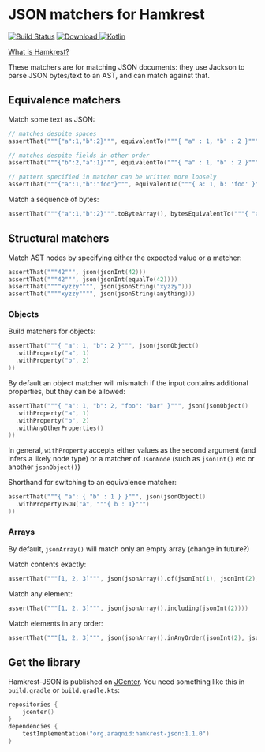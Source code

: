 JSON matchers for Hamkrest
==========================

[ ![Build Status](https://travis-ci.org/araqnid/hamkrest-json.svg?branch=master)](https://travis-ci.org/araqnid/hamkrest-json) [ ![Download](https://api.bintray.com/packages/araqnid/maven/hamkrest-json/images/download.svg) ](https://bintray.com/araqnid/maven/hamkrest-json/_latestVersion) [ ![Kotlin](https://img.shields.io/badge/kotlin-1.3.50-blue.svg)](http://kotlinlang.org)

[What is Hamkrest?](https://github.com/npryce/hamkrest)

These matchers are for matching JSON documents: they use Jackson to parse JSON bytes/text to an
AST, and can match against that.

Equivalence matchers
--------------------

Match some text as JSON:

```kotlin
// matches despite spaces
assertThat("""{"a":1,"b":2}""", equivalentTo("""{ "a" : 1, "b" : 2 }"""))
```

```kotlin
// matches despite fields in other order
assertThat("""{"b":2,"a":1}""", equivalentTo("""{ "a" : 1, "b" : 2 }"""))
```

```kotlin
// pattern specified in matcher can be written more loosely
assertThat("""{"a":1,"b":"foo"}""", equivalentTo("""{ a: 1, b: 'foo' }"""))
```

Match a sequence of bytes:

```kotlin
assertThat("""{"a":1,"b":2}""".toByteArray(), bytesEquivalentTo("""{ "a" : 1, "b" : 2 }"""))
```

Structural matchers
-------------------

Match AST nodes by specifying either the expected value or a matcher:

```kotlin
assertThat("""42""", json(jsonInt(42)))
assertThat("""42""", json(jsonInt(equalTo(42))))
assertThat(""""xyzzy"""", json(jsonString("xyzzy")))
assertThat(""""xyzzy"""", json(jsonString(anything)))
```

### Objects

Build matchers for objects:

```kotlin
assertThat("""{ "a": 1, "b": 2 }""", json(jsonObject()
  .withProperty("a", 1)
  .withProperty("b", 2)
))
```

By default an object matcher will mismatch if the input contains additional properties, but
they can be allowed:

```kotlin
assertThat("""{ "a": 1, "b": 2, "foo": "bar" }""", json(jsonObject()
  .withProperty("a", 1)
  .withProperty("b", 2)
  .withAnyOtherProperties()
))
```

In general, `withProperty` accepts either values as the second argument (and infers a
likely node type) or a matcher of `JsonNode` (such as `jsonInt()` etc or another `jsonObject()`)

Shorthand for switching to an equivalence matcher:

```kotlin
assertThat("""{ "a": { "b" : 1 } }""", json(jsonObject()
  .withPropertyJSON("a", """{ b : 1}""")
))
```

### Arrays

By default, `jsonArray()` will match only an empty array (change in future?)

Match contents exactly:

```kotlin
assertThat("""[1, 2, 3]""", json(jsonArray().of(jsonInt(1), jsonInt(2), jsonInt(3))))
```

Match any element:

```kotlin
assertThat("""[1, 2, 3]""", json(jsonArray().including(jsonInt(2))))
```

Match elements in any order:

```kotlin
assertThat("""[1, 2, 3]""", json(jsonArray().inAnyOrder(jsonInt(2), jsonInt(1), jsonInt(3))))
```


Get the library
---------------

Hamkrest-JSON is published on [JCenter](https://bintray.com/bintray/jcenter). You need something like this in
`build.gradle` or `build.gradle.kts`:

```kotlin
repositories {
    jcenter()
}
dependencies {
    testImplementation("org.araqnid:hamkrest-json:1.1.0")
}
```
